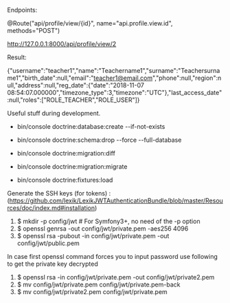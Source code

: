 Endpoints:

@Route("api/profile/view/{id}", name="api.profile.view.id", methods="POST")

http://127.0.0.1:8000/api/profile/view/2

Result:

{"username":"teacher1","name":"Teachername1","surname":"Teachersurname1","birth_date":null,"email":"teacher1@email.com","phone":null,"region":null,"address":null,"reg_date":{"date":"2018-11-07 08:54:07.000000","timezone_type":3,"timezone":"UTC"},"last_access_date":null,"roles":["ROLE_TEACHER","ROLE_USER"]}






Useful stuff during development.


- bin/console doctrine:database:create --if-not-exists
- bin/console doctrine:schema:drop --force --full-database

- bin/console doctrine:migration:diff
- bin/console doctrine:migration:migrate
- bin/console doctrine:fixtures:load


Generate the SSH keys (for tokens) :
(https://github.com/lexik/LexikJWTAuthenticationBundle/blob/master/Resources/doc/index.md#installation)

1. $ mkdir -p config/jwt # For Symfony3+, no need of the -p option
2. $ openssl genrsa -out config/jwt/private.pem -aes256 4096
3. $ openssl rsa -pubout -in config/jwt/private.pem -out config/jwt/public.pem

In case first openssl command forces you to input password use following to get the private key decrypted

1. $ openssl rsa -in config/jwt/private.pem -out config/jwt/private2.pem
2. $ mv config/jwt/private.pem config/jwt/private.pem-back
3. $ mv config/jwt/private2.pem config/jwt/private.pem
